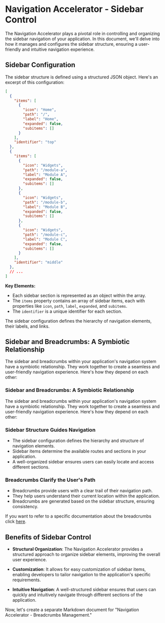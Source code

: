 # Navigation Accelerator - Sidebar Control

The Navigation Accelerator plays a pivotal role in controlling and organizing the sidebar navigation of your application. In this document, we'll delve into how it manages and configures the sidebar structure, ensuring a user-friendly and intuitive navigation experience.

## Sidebar Configuration

The sidebar structure is defined using a structured JSON object. Here's an excerpt of this configuration:

```json
[
  {
    "items": [
      {
        "icon": "Home",
        "path": "/",
        "label": "Home",
        "expanded": false,
        "subitems": []
      }
    ],
    "identifier": "top"
  },
  {
    "items": [
      {
        "icon": "Widgets",
        "path": "/module-a",
        "label": "Module A",
        "expanded": false,
        "subitems": []
      },
      {
        "icon": "Widgets",
        "path": "/module-b",
        "label": "Module B",
        "expanded": false,
        "subitems": []
      },
      {
        "icon": "Widgets",
        "path": "/module-c",
        "label": "Module C",
        "expanded": false,
        "subitems": []
      }
    ],
    "identifier": "middle"
  },
  // ...
]
```

**Key Elements:**

- Each sidebar section is represented as an object within the array.
- The `items` property contains an array of sidebar items, each with properties like `icon`, `path`, `label`, `expanded`, and `subitems`.
- The `identifier` is a unique identifier for each section.

The sidebar configuration defines the hierarchy of navigation elements, their labels, and links.

## Sidebar and Breadcrumbs: A Symbiotic Relationship

The sidebar and breadcrumbs within your application's navigation system have a symbiotic relationship. They work together to create a seamless and user-friendly navigation experience. Here's how they depend on each other:

### Sidebar and Breadcrumbs: A Symbiotic Relationship

The sidebar and breadcrumbs within your application's navigation system have a symbiotic relationship. They work together to create a seamless and user-friendly navigation experience. Here's how they depend on each other:

### Sidebar Structure Guides Navigation

- The sidebar configuration defines the hierarchy and structure of navigation elements.
- Sidebar items determine the available routes and sections in your application.
- A well-organized sidebar ensures users can easily locate and access different sections.

### Breadcrumbs Clarify the User's Path

- Breadcrumbs provide users with a clear trail of their navigation path.
- They help users understand their current location within the application.
- Breadcrumbs are generated based on the sidebar structure, ensuring consistency.

If you want to refer to a specific documentation about the breadcrumbs click [here](./breadcrumbs-managment.md).

## Benefits of Sidebar Control

- **Structural Organization**: The Navigation Accelerator provides a structured approach to organize sidebar elements, improving the overall user experience.

- **Customization**: It allows for easy customization of sidebar items, enabling developers to tailor navigation to the application's specific requirements.

- **Intuitive Navigation**: A well-structured sidebar ensures that users can quickly and intuitively navigate through different sections of the application.

Now, let's create a separate Markdown document for "Navigation Accelerator - Breadcrumbs Management."